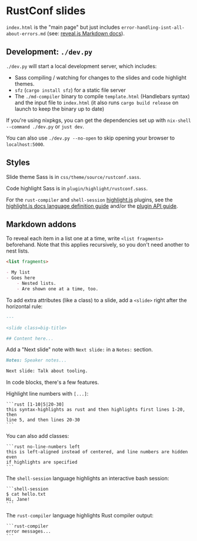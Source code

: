 # RustConf slides

`index.html` is the "main page" but just includes
`error-handling-isnt-all-about-errors.md` (see: [reveal.js Markdown docs][rjs-md]).

## Development: `./dev.py`

`./dev.py` will start a local development server, which includes:

- Sass compiling / watching for changes to the slides and code highlight themes.
- `sfz` (`cargo install sfz`) for a static file server
- The `./md-compiler` binary to compile `template.html` (Handlebars syntax) and
  the input file to `index.html` (it also runs `cargo build release` on launch
  to keep the binary up to date)

If you're using nixpkgs, you can get the dependencies set up with `nix-shell
--command ./dev.py` or `just dev`.

You can also use `./dev.py --no-open` to skip opening your browser to
`localhost:5000`.

## Styles

Slide theme Sass is in `css/theme/source/rustconf.sass`.

Code highlight Sass is in `plugin/highlight/rustconf.sass`.

For the `rust-compiler` and `shell-session` [highlight.js] plugins, see the
[highlight.js docs language definition guide][hjs-lang-def] and/or the [plugin API guide][hjs-plugins].

## Markdown addons

To reveal each item in a list one at a time, write `<list fragments>`
beforehand. Note that this applies recursively, so you don't need another to
nest lists.

```markdown
<list fragments>

- My list
- Goes here
    - Nested lists.
    - Are shown one at a time, too.
```

To add extra attributes (like a class) to a slide, add a `<slide>` right after the horizontal rule:

```markdown
---

<slide class=big-title>

## Content here...
```

Add a "Next slide" note with `Next slide:` in a `Notes:` section.

```markdown
Notes: Speaker notes...

Next slide: Talk about tooling.
```

In code blocks, there's a few features.

Highlight line numbers with `[...]`:

    ```rust [1-10|5|20-30]
    this syntax-highlights as rust and then highlights first lines 1-20, then
    line 5, and then lines 20-30
    ```

You can also add classes:

    ```rust no-line-numbers left
    this is left-aligned instead of centered, and line numbers are hidden even
    if highlights are specified
    ```

The `shell-session` language highlights an interactive bash session:

    ```shell-session
    $ cat hello.txt
    Hi, Jane!
    ```

The `rust-compiler` language highlights Rust compiler output:

    ```rust-compiler
    error messages...
    ```

[rjs-md]: https://revealjs.com/markdown/
[hjs-lang-def]: https://highlightjs.readthedocs.io/en/latest/language-guide.html
[highlight.js]: https://highlightjs.org/
[hjs-plugins]: https://highlightjs.readthedocs.io/en/latest/plugin-api.html
